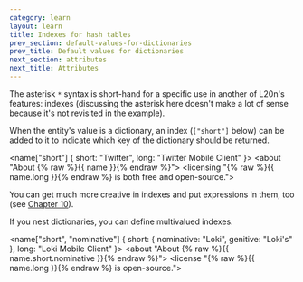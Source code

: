 ```yaml
---
category: learn
layout: learn
title: Indexes for hash tables
prev_section: default-values-for-dictionaries
prev_title: Default values for dictionaries
next_section: attributes
next_title: Attributes
---
```


<section class="clearfix">
	<div class="left">
		<p>The asterisk <code>*</code> syntax is short-hand for a specific use in another of L20n's features: indexes (discussing the asterisk here doesn't make a lot of sense because it's not revisited in the example).</p>
		<p>When the entity's value is a dictionary, an index (<code>["short"]</code> below) can be added to it to indicate which key of the dictionary should be returned.</p>
	</div>
	<div class="right">
		<div class="editor sourceEditor height15"
		  id="sourceEditor1"
		  data-source="sourceEditor1"
		  data-output="output1"
		>&lt;name["short"] {
  short: "Twitter",
  long: "Twitter Mobile Client"
}&gt;
&lt;about "About {% raw %}{{ name }}{% endraw %}"&gt;
&lt;licensing "{% raw %}{{ name.long }}{% endraw %} is both free and open-source."&gt;
		</div>
		<dl id="output1">
		</dl>
	</div>
</section>

<section class="clearfix">
	<div class="left">
		<p>You can get much more creative in indexes and put expressions in them, too (see <a href="{% post_url 2012-07-10-expressions %}">Chapter 10</a>).</p>
		<p>If you nest dictionaries, you can define multivalued indexes.</p>
	</div>
	<div class="right">
		<div class="editor sourceEditor height15"
		  id="sourceEditor2"
		  data-source="sourceEditor2"
		  data-output="output2"
		>&lt;name["short", "nominative"] {
  short: {
    nominative: "Loki",
    genitive: "Loki's"
  },
  long: "Loki Mobile Client"
}&gt;
&lt;about "About {% raw %}{{ name.short.nominative }}{% endraw %}"&gt;
&lt;license "{% raw %}{{ name.long }}{% endraw %} is open-source."&gt;
		</div>
		<dl id="output2">
		</dl>
	</div>
</section>
